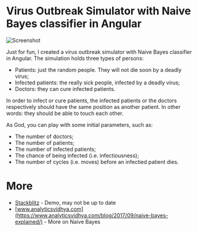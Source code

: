 # Virus Outbreak Simulator with Naive Bayes classifier in Angular

![Screenshot](https://i.imgur.com/VBWCfqE.png)

Just for fun, I created a virus outbreak simulator with Naive Bayes classifier in Angular. The simulation holds three types of persons:

  - Patients: just the random people. They will not die soon by a deadly virus;
  - Infected patients: the really sick people, infected by a deadly virus;
  - Doctors: they can cure infected patients.

In order to infect or cure patients, the infected patients or the doctors respectively should have the same position as another patient. In other words: they should be able to touch each other.  

As God, you can play with some initial parameters, such as:
  - The number of doctors;
  - The number of patients;
  - The number of infected patients;
  - The chance of being infected (i.e. infectiousness);
  - The number of cycles (i.e. moves) before an infectied patient dies. 
  
# More
- [Stackblitz](https://stackblitz.com/edit/angular-stgen7) - Demo, may not be up to date
- [www.analyticsvidhya.com](https://www.analyticsvidhya.com/blog/2017/09/naive-bayes-explained/) - More on Naive Bayes